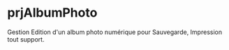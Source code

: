 # prjAlbumPhoto

Gestion Edition d'un album photo numérique pour Sauvegarde, Impression tout support.

